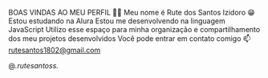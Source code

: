 BOAS VINDAS AO MEU PERFIL 💙💙
Meu nome é Rute dos Santos Izidoro 😁
 Estou estudando na Alura
Estou me desenvolvendo na linguagem JavaScript
Utilizo esse espaço para minha organização e compartilhamento dos meu projetos desenvolvidos
Você pode entrar em contato comigo 📫
rutesantos1802@gmail.com

@_.rutesantoss._
